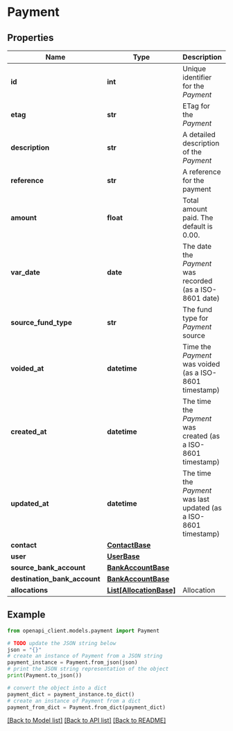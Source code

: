 # Payment


## Properties

Name | Type | Description | Notes
------------ | ------------- | ------------- | -------------
**id** | **int** | Unique identifier for the *Payment* | [optional] 
**etag** | **str** | ETag for the *Payment* | [optional] 
**description** | **str** | A detailed description of the *Payment* | [optional] 
**reference** | **str** | A reference for the payment | [optional] 
**amount** | **float** | Total amount paid. The default is 0.00. | [optional] 
**var_date** | **date** | The date the *Payment* was recorded (as a ISO-8601 date) | [optional] 
**source_fund_type** | **str** | The fund type for *Payment* source | [optional] 
**voided_at** | **datetime** | Time the *Payment* was voided (as a ISO-8601 timestamp) | [optional] 
**created_at** | **datetime** | The time the *Payment* was created (as a ISO-8601 timestamp) | [optional] 
**updated_at** | **datetime** | The time the *Payment* was last updated (as a ISO-8601 timestamp) | [optional] 
**contact** | [**ContactBase**](ContactBase.md) |  | [optional] 
**user** | [**UserBase**](UserBase.md) |  | [optional] 
**source_bank_account** | [**BankAccountBase**](BankAccountBase.md) |  | [optional] 
**destination_bank_account** | [**BankAccountBase**](BankAccountBase.md) |  | [optional] 
**allocations** | [**List[AllocationBase]**](AllocationBase.md) | Allocation | [optional] 

## Example

```python
from openapi_client.models.payment import Payment

# TODO update the JSON string below
json = "{}"
# create an instance of Payment from a JSON string
payment_instance = Payment.from_json(json)
# print the JSON string representation of the object
print(Payment.to_json())

# convert the object into a dict
payment_dict = payment_instance.to_dict()
# create an instance of Payment from a dict
payment_from_dict = Payment.from_dict(payment_dict)
```
[[Back to Model list]](../README.md#documentation-for-models) [[Back to API list]](../README.md#documentation-for-api-endpoints) [[Back to README]](../README.md)


